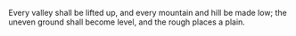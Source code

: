 Every valley shall be lifted up, and every mountain and hill be made low; the uneven ground shall become level, and the rough places a plain.
